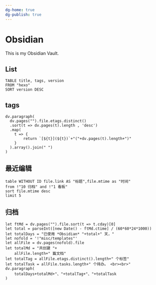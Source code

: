 ```yaml
---
dg-home: true
dg-publish: true
---
```


# Obsidian
This is my Obsidian Vault.

## List
```dataview
TABLE title, tags, version
FROM "hexo"
SORT version DESC
```
## tags
```dataviewjs
dv.paragraph(
  dv.pages("").file.etags.distinct()
  .sort(t => dv.pages(t).length , 'desc')
  .map(
  	t => {
		return `[${t}](${t})`+"("+dv.pages(t).length+")"
	}
  ).array().join(" ")
)
```

## 最近编辑
```dataview
table WITHOUT ID file.link AS "标题",file.mtime as "时间"
from !"10 归档" and !"1 看板"
sort file.mtime desc
limit 5
```

## 归档
```dataviewjs
let ftMd = dv.pages("").file.sort(t => t.cday)[0]
let total = parseInt([new Date() - ftMd.ctime] / (60*60*24*1000))
let totalDays = "已使用 *Obsidian* "+total+" 天，"
let nofold = '!"misc/templates"'
let allFile = dv.pages(nofold).file
let totalMd = "共创建 "+
	allFile.length+" 篇文档"
let totalTag = allFile.etags.distinct().length+" 个标签"
let totalTask = allFile.tasks.length+" 个待办。 <br><br>"
dv.paragraph(
	totalDays+totalMd+"、"+totalTag+"、"+totalTask
)
```

<!--
```dataview
TABLE rows.file.link AS "link"
FROM "hexo"
GROUP BY tags
```

## 最近创建
```dataview
table WITHOUT ID file.link AS "标题",file.ctime as "时间"
from !"10 归档" and !"1 看板"
sort file.ctime desc
limit 5
```
-->
<!--stable:
```dataview
TABLE title, excerpt, tags
FROM "hexo"
WHERE version = "stable"
```
beta:
```dataview
TABLE title, excerpt, tags
FROM "hexo"
WHERE version = "beta"
```
rc:
```dataview
TABLE title, excerpt, tags
FROM "hexo"
WHERE version = "rc"
```
draft:
```dataview
TABLE title, excerpt, tags
FROM "hexo"
WHERE version = "draft"
```
others:-->
<!--
## Status
```dataview
TABLE rows.file.link AS "link"
FROM "hexo"
GROUP BY version
SORT version
```
-->
